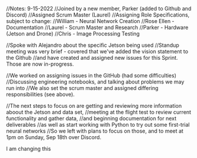 //Notes: 9-15-2022
//Joined by a new member, Parker (added to Github and Discord)
//Assigned Scrum Master (Laurel)
//Assigning Role Specifications, subject to change:
//William - Neural Network Creation
//Rose Ellen - Documentation
//Laurel - Scrum Master and Research
//Parker - Hardware (Jetson and Drone)
//Chris - Image Processing Testing

//Spoke with Alejandro about the specific Jetson being used
//Standup meeting was very brief - covered that we've added the vision statement to the Github 
//and have created and assigned new issues for this Sprint. Those are now in-progress.

//We worked on assigning issues in the GitHub (had some difficulties)
//Discussing engineering notebooks, and talking about problems we may run into
//We also set the scrum master and assigned differing responsibilities (see above).

//The next steps to focus on are getting and reviewing more information aboout the Jetson and data set,
//meeting at the flight test to review current functionality and gather data,
//and beginning documentation for next deliverables
//as well as start working with Python to try out some first-trial neural networks
//So we left with plans to focus on those, and to meet at 1pm on Sunday, Sep 18th over Discord.

I am changing this